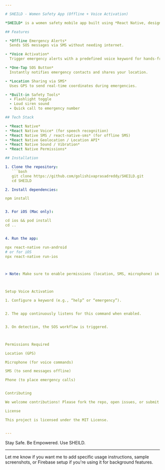 ```yaml
---

# SHEILD - Women Safety App (Offline + Voice Activation)

*SHEILD* is a women safety mobile app built using *React Native, designed to send emergency alerts and location info even **without internet. It supports **voice activation*, allowing users to trigger SOS silently and hands-free using a custom voice command.

## Features

- *Offline Emergency Alerts*  
  Sends SOS messages via SMS without needing internet.

- *Voice Activation*  
  Trigger emergency alerts with a predefined voice keyword for hands-free safety.

- *One-Tap SOS Button*  
  Instantly notifies emergency contacts and shares your location.

- *Location Sharing via SMS*  
  Uses GPS to send real-time coordinates during emergencies.

- *Built-in Safety Tools*
  - Flashlight toggle  
  - Loud siren sound  
  - Quick call to emergency number

## Tech Stack

- *React Native*
- *React Native Voice* (for speech recognition)
- *React Native SMS / react-native-sms* (for offline SMS)
- *React Native Geolocation / Location API*
- *React Native Sound / Vibration*
- *React Native Permissions*

## Installation

1. Clone the repository:
   ```bash
   git clone https://github.com/golishivaprasadreddy/SHEILD.git
   cd SHEILD

2. Install dependencies:

npm install


3. For iOS (Mac only):

cd ios && pod install
cd ..


4. Run the app:

npx react-native run-android
# or for iOS
npx react-native run-ios



> Note: Make sure to enable permissions (location, SMS, microphone) in both the app and device settings.



Setup Voice Activation

1. Configure a keyword (e.g., “help” or “emergency”).


2. The app continuously listens for this command when enabled.


3. On detection, the SOS workflow is triggered.



Permissions Required

Location (GPS)

Microphone (for voice commands)

SMS (to send messages offline)

Phone (to place emergency calls)


Contributing

We welcome contributions! Please fork the repo, open issues, or submit pull requests to improve SHEILD.

License

This project is licensed under the MIT License.


---
```


Stay Safe. Be Empowered. Use SHEILD.

---

Let me know if you want me to add specific usage instructions, sample screenshots, or Firebase setup if you're using it for background features.
